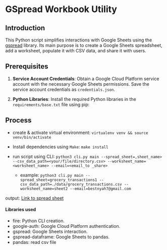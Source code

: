 # GSpread Workbook Utility

## Introduction

This Python script simplifies interactions with Google Sheets using the [gspread](https://gspread.readthedocs.io/en/latest/) library. Its main purpose is to create a Google Sheets spreadsheet, add a worksheet, populate it with CSV data, and share it with users.

## Prerequisites

1. **Service Account Credentials**: Obtain a Google Cloud Platform service account with the necessary Google Sheets permissions. Save the service account credentials as `credentials.json`.

2. **Python Libraries**: Install the required Python libraries in the `requirements/base.txt` file using pip:


## Process

- create & activate virtual environment: `virtualenv venv && source venv/bin/activate`
  
- Install dependencies using `Make`:  `make install`

- run script using CLI: `python3 cli.py main --spread_sheet=,sheet_name> --csv_data_path=<your/file/directory.csv> --worksheet_name=<worksheet_name> --email=<email_to _share>`

  - example: `python3 cli.py main --spread_sheet=grocery_transactions1 --csv_data_path=./data/grocery_transactions.csv --worksheet_name=sheet2 --email=bestnyah7@gmail.com`

output:
      [Link to spread sheet](https://docs.google.com/spreadsheets/d/1V72ZrxvLukzT2r07LpbkhT0KE6vpj2gSPrsDTB5mcYk/edit?usp=sharing)


#### Libraries used
- fire: Python CLI creation.
- google-auth: Google Cloud Platform authentication.
- gspread: Google Sheets interaction.
- gspread-dataframe: Google Sheets to pandas.
- pandas: read csv file
